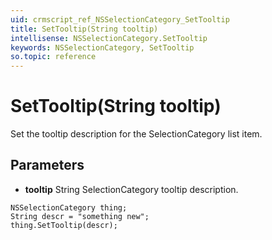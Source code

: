 ```yaml
---
uid: crmscript_ref_NSSelectionCategory_SetTooltip
title: SetTooltip(String tooltip)
intellisense: NSSelectionCategory.SetTooltip
keywords: NSSelectionCategory, SetTooltip
so.topic: reference
---
```


# SetTooltip(String tooltip)

Set the tooltip description for the SelectionCategory list item.

## Parameters

* **tooltip** String SelectionCategory tooltip description.

```crmscript
NSSelectionCategory thing;
String descr = "something new";
thing.SetTooltip(descr);
```

